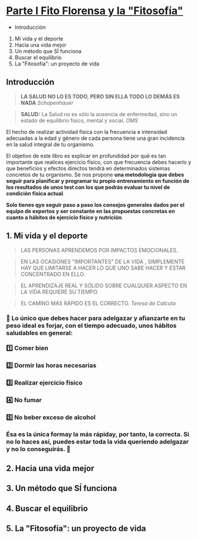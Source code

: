 

# [Parte I Fito Florensa y la "Fitosofía"](010-Consigue-el-cuerpo-que-quieres/01_ParteI.md)

* Introducción

1. Mi vida y el deporte
2. Hacia una vida mejor
3. Un método que SÍ funciona
4. Buscar el equilibrio
5. La "Fitosofía": un proyecto de vida



## Introducción

> **LA SALUD NO LO ES TODO, PERO SIN ELLA TODO LO DEMÁS ES NADA** *Schopenhauer*

> **SALUD:** La Salud no es sólo la ausencia de enfermedad, sino un estado de equilibrio físico, mental y social. *OMS*

El hecho de realizar actividad física con la frecuencia e intensidad adecuadas a la edad y género de cada persona tiene una gran incidencia en la salud integral de tu organismo.

El objetivo de este libro es explicar en profundidad por qué es tan importante que realices ejercicio físico, con que frecuencia debes hacerlo y que beneficios y efectos directos tendrá en determinados sistemas concretos de tu organismo. Se nos propone **una metodología que debes seguir para planificar y programar tu propio entrenamiento en función de los resultados de unos test con los que podrás evaluar tu nivel de condición física actual**.

**Solo tienes qye seguir paso a paso los consejos generales dados por el equipo de expertos y ser constante en las propuestas concretas en cuanto a hábitos de ejercicio físico y nutrición**.


## 1. Mi vida y el deporte

> LAS PERSONAS APRENDEMOS POR IMPACTOS EMOCIONALES.

> EN LAS OCASIONES "IMPORTANTES" DE LA VIDA , SIMPLEMENTE HAY QUE LIMITARSE A HACER LO QUE UNO SABE HACER Y ESTAR CONCENTRADO EN ELLO.

> EL APRENDIZAJE REAL Y SÓLIDO SOBRE CUALQUIER ASPECTO EN LA VIDA REQUIERE SU TIEMPO.

> EL CAMINO MÁS RÁPIDO ES EL CORRECTO. *Teresa de Calcuta*

### 🔴 Lo único que debes hacer para adelgazar y afianzarte en tu peso ideal es forjar, con el tiempo adecuado, unos hábitos saludables en general: <br><br> 1️⃣ Comer bien<br><br> 2️⃣ Dormir las horas necesarias<br><br> 3️⃣ Realizar ejercicio físico<br><br> 4️⃣ No fumar<br><br> 5️⃣ No beber exceso de alcohol<br><br> Ésa es la única formay la más rápiday, por tanto, la correcta. Si no lo haces así, puedes estar toda la vida queriendo adelgazar y no lo conseguirás. 🔴


## 2. Hacia una vida mejor
## 3. Un método que SÍ funciona
## 4. Buscar el equilibrio
## 5. La "Fitosofía": un proyecto de vida

